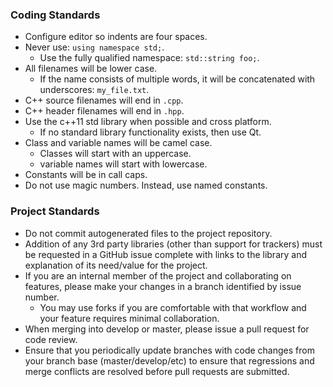 ### Coding Standards
* Configure editor so indents are four spaces.
* Never use: `using namespace std;`.
	* Use the fully qualified namespace: `std::string foo;`.
* All filenames will be lower case.
	* If the name consists of multiple words, it will be concatenated with underscores: `my_file.txt`.
* C++ source filenames will end in `.cpp`.
* C++ header filenames will end in `.hpp`.
* Use the c++11 std library when possible and cross platform.
	* If no standard library functionality exists, then use Qt.
* Class and variable names will be camel case.
	* Classes will start with an uppercase.
	* variable names will start with lowercase.
* Constants will be in call caps.
* Do not use magic numbers. Instead, use named constants.

### Project Standards
* Do not commit autogenerated files to the project repository.
* Addition of any 3rd party libraries (other than support for trackers) must be requested in a GitHub issue complete with links to the library and explanation of its need/value for the project.
* If you are an internal member of the project and collaborating on features, please make your changes in a branch identified by issue number.
	* You may use forks if you are comfortable with that workflow and your feature requires minimal collaboration.
* When merging into develop or master, please issue a pull request for code review.
* Ensure that you periodically update branches with code changes from your branch base (master/develop/etc) to ensure that regressions and merge conflicts are resolved before pull requests are submitted.
